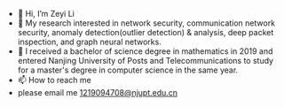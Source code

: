 - 👋 Hi, I’m Zeyi Li
- 👀 My research interested in  network security, communication network security, anomaly detection(outlier detection) & analysis, deep packet inspection, and graph neural networks.
- 💞️ I received a bachelor of science degree in mathematics in 2019 and entered Nanjing University of Posts and Telecommunications to study for a master's degree in computer science in the same year.
- 📫 How to reach me 
- please email me 1219094708@njupt.edu.cn
<!---
sailorlee97/sailorlee97 is a ✨ special ✨ repository because its `README.md` (this file) appears on your GitHub profile.
You can click the Preview link to take a look at your changes.
--->
